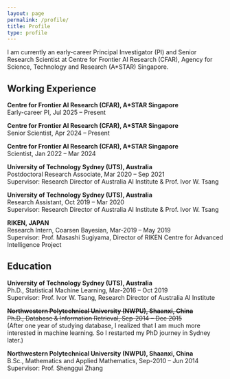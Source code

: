 ```yaml
---
layout: page
permalink: /profile/
title: Profile
type: profile
---
```


I am currently an early-career Principal Investigator (PI) and Senior Research Scientist at Centre for Frontier AI Research (CFAR), Agency for Science, Technology and Research (A\*STAR) Singapore.

## Working Experience	

**Centre for Frontier AI Research (CFAR), A*STAR Singapore**\
Early-career PI, Jul 2025 – Present

**Centre for Frontier AI Research (CFAR), A*STAR Singapore**\
Senior Scientist, Apr 2024 – Present

**Centre for Frontier AI Research (CFAR), A*STAR Singapore**\
Scientist, Jan 2022 – Mar 2024

**University of Technology Sydney (UTS), Australia**\
Postdoctoral Research Associate, Mar 2020 – Sep 2021\
Supervisor: Research Director of Australia AI Institute & Prof. Ivor W. Tsang

**University of Technology Sydney (UTS), Australia**\
Research Assistant, Oct 2019 – Mar 2020\
Supervisor: Research Director of Australia AI Institute & Prof. Ivor W. Tsang

**RIKEN, JAPAN**\
Research Intern, Coarsen Bayesian, Mar-2019 – May 2019\
Supervisor: Prof. Masashi Sugiyama, Director of RIKEN Centre for Advanced Intelligence Project 

## Education		
**University of Technology Sydney (UTS), Australia**\
Ph.D., Statistical Machine Learning, Mar-2016 – Oct 2019\
Supervisor: Prof. Ivor W. Tsang, Research Director of Australia AI Institute

~~**Northwestern Polytechnical University (NWPU), Shaanxi, China**~~\
~~Ph.D., Database & Information Retrieval, Sep-2014 – Dec 2015~~\
(After one year of studying database, I realized that I am much more interested in machine learning. So I restarted my PhD journey in Sydney later.)

**Northwestern Polytechnical University (NWPU), Shaanxi, China**\
B.Sc., Mathematics and Applied Mathematics, Sep-2010 – Jun 2014\
Supervisor: Prof. Shenggui Zhang
